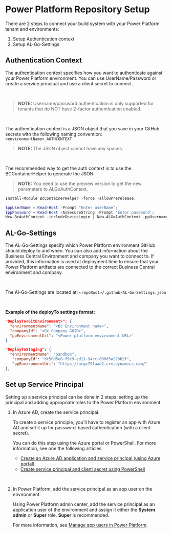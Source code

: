 # Power Platform Repository Setup

There are 2 steps to connect your build system with your Power Platform tenant and environments:

1. Setup Authentication context
2. Setup AL-Go-Settings

## Authentication Context

The authentication context specifies how you want to authenticate against your Power Platform environment. You can use UserName/Password or create a service principal and use a client secret to connect.

<br>

> **NOTE:** Username/password authentication is only supported for tenants that do NOT have 2-factor authentication enabled.

<br>

The authentication context is a JSON object that you save in your GitHub secrets with the following naming convention: `<environmentName>_AUTHCONTEXT`


> **NOTE:** The JSON object cannot have any spaces.

<br>

The recommended way to get the auth context is to use the BCContainerHelper to generate the JSON:
> **NOTE:** You need to use the preview version to get the new parameters to ALGoAuthContext.

```powershell
Install-Module BcContainerHelper -force -allowPrerelease;

$ppUserName = Read-Host -Prompt "Enter userName";
$ppPassword = Read-Host -AsSecureString -Prompt 'Enter password';
New-BcAuthContext -includeDeviceLogin | New-ALGoAuthContext -ppUsername $ppUserName -ppPassword $ppPassword
```

## AL-Go-Settings

The AL-Go-Settings specify which Power Platform environment GitHub should deploy to and when. You can also add information about the Business Central Environment and company you want to connect to. If provided, this information is used at deployment time to ensure that your Power Platform artifacts are connected to the correct Business Central environment and company.

<br>

The Al-Go-Settings are located at:  `<repoRoot>/.github/AL-Go-Settings.json`

<br>

**Example of the deployTo settings format:**

```json
"DeployTo<GitEnvironment>": {
  "environmentName": "<Bc Environment name>",
  "companyId": "<Bc Company GUID>",
  "ppEnvironmentUrl": "<Power platform environment URL>"
}
```
```json
"DeployToStaging": {
  "environmentName": "Sandbox",
   "companyId": "dc50d5e8-f9c9-ed11-94cc-000d3a220b2f",
   "ppEnvironmentUrl": "https://orgc791aad2.crm.dynamics.com/"
},
```


## Set up Service Principal

Setting up a service principal can be done in 2 steps: setting up the principal and adding appropriate roles to the Power Platform environment.


1. In Azure AD, create the service principal.

   To create a service principle, you'll have to register an app with Azure AD and set it up for password-based authentication (with a client secret).

   You can do this step using the Azure portal or PowerShell. For more information, see one the following articles:

   - [Create an Azure AD application and service principal \(using Azure portal\)](/azure/active-directory/develop/howto-create-service-principal-portal)
   - [Create service principal and client secret using PowerShell](/power-platform/alm/devops-build-tools#create-service-principal-and-client-secret-using-powershell)

<br>

2. In Power Platform, add the service principal as an app user on the environment.

   Using Power Platform admin center, add the service principal as an application user of the environment and assign it either the **System admin** or **Super** role. **Super** is recommended.  

   For more information, see [Manage app users in Power Platform](/power-platform/admin/manage-application-users).
